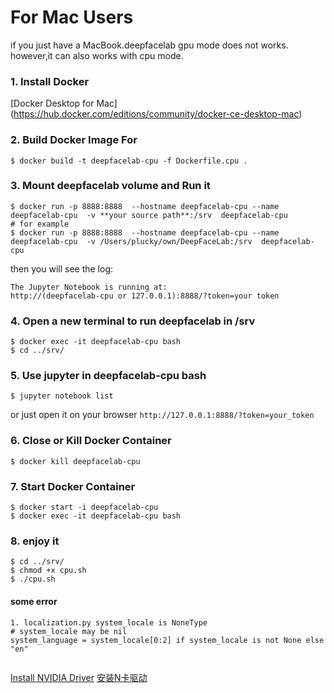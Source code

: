 # For Mac Users
if you just have a MacBook.deepfacelab gpu mode does not works. however,it can also works with cpu mode.

### 1. Install Docker

[Docker Desktop for Mac] (https://hub.docker.com/editions/community/docker-ce-desktop-mac)

### 2. Build Docker Image For

```
$ docker build -t deepfacelab-cpu -f Dockerfile.cpu .
```

### 3. Mount deepfacelab volume and Run it

```
$ docker run -p 8888:8888  --hostname deepfacelab-cpu --name deepfacelab-cpu  -v **your source path**:/srv  deepfacelab-cpu
# for example
$ docker run -p 8888:8888  --hostname deepfacelab-cpu --name deepfacelab-cpu  -v /Users/plucky/own/DeepFaceLab:/srv  deepfacelab-cpu
```

then you will see the log:

```
The Jupyter Notebook is running at:
http://(deepfacelab-cpu or 127.0.0.1):8888/?token=your token
```

### 4. Open a new terminal to run deepfacelab in /srv

```
$ docker exec -it deepfacelab-cpu bash
$ cd ../srv/
```

### 5. Use jupyter in deepfacelab-cpu bash

```
$ jupyter notebook list
```
or just open it on your browser `http://127.0.0.1:8888/?token=your_token`

### 6. Close or Kill Docker Container

```
$ docker kill deepfacelab-cpu
```

### 7. Start Docker Container

```
$ docker start -i deepfacelab-cpu
$ docker exec -it deepfacelab-cpu bash
```

### 8. enjoy it

```
$ cd ../srv/
$ chmod +x cpu.sh
$ ./cpu.sh
```

####  some error

```
1. localization.py system_locale is NoneType
# system_locale may be nil
system_language = system_locale[0:2] if system_locale is not None else "en"


```

[Install NVIDIA Driver](http://www.linuxandubuntu.com/home/how-to-install-latest-nvidia-drivers-in-linux)
[安装N卡驱动](https://linuxstory.org/how-to-install-latest-nvidia-drivers-in-linux/)

